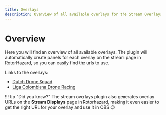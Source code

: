 ```yaml
---
title: Overlays
description: Overview of all available overlays for the Stream Overlays plugin for RotorHazard.
---
```


# Overview

Here you will find an overview of all available overlays. The plugin will automatically create panels for each overlay on the stream page in RotorHazard, so you can easily find the urls to use.

Links to the overlays:

- [Dutch Drone Squad](./dds.md)
- [Liga Colombiana Drone Racing](./lcdr.md)

!!! tip "Did you know?"
    The stream overlays plugin also generates overlay URLs on the **Stream Displays** page in Rotorhazard, making it even easier to get the right URL for your overlay and use it in OBS 😉
